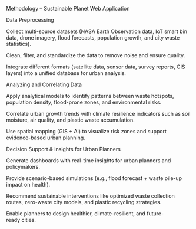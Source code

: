 Methodology – Sustainable Planet Web Application

Data Preprocessing

Collect multi-source datasets (NASA Earth Observation data, IoT smart bin data, drone imagery, flood forecasts, population growth, and city waste statistics).

Clean, filter, and standardize the data to remove noise and ensure quality.

Integrate different formats (satellite data, sensor data, survey reports, GIS layers) into a unified database for urban analysis.

Analyzing and Correlating Data

Apply analytical models to identify patterns between waste hotspots, population density, flood-prone zones, and environmental risks.

Correlate urban growth trends with climate resilience indicators such as soil moisture, air quality, and plastic waste accumulation.

Use spatial mapping (GIS + AI) to visualize risk zones and support evidence-based urban planning.

Decision Support & Insights for Urban Planners

Generate dashboards with real-time insights for urban planners and policymakers.

Provide scenario-based simulations (e.g., flood forecast + waste pile-up impact on health).

Recommend sustainable interventions like optimized waste collection routes, zero-waste city models, and plastic recycling strategies.

Enable planners to design healthier, climate-resilient, and future-ready cities.
